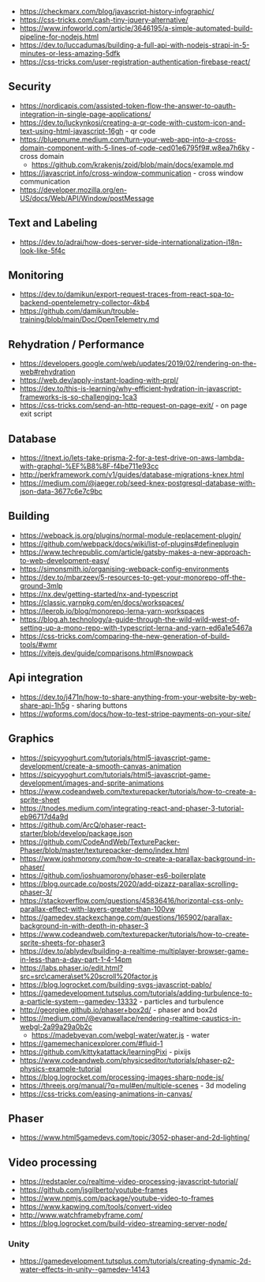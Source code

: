 

* https://checkmarx.com/blog/javascript-history-infographic/
* https://css-tricks.com/cash-tiny-jquery-alternative/
* https://www.infoworld.com/article/3646195/a-simple-automated-build-pipeline-for-nodejs.html
* https://dev.to/luccadumas/building-a-full-api-with-nodejs-strapi-in-5-minutes-or-less-amazing-5dfk
* https://css-tricks.com/user-registration-authentication-firebase-react/

## Security
* https://nordicapis.com/assisted-token-flow-the-answer-to-oauth-integration-in-single-page-applications/
* https://dev.to/luckynkosi/creating-a-qr-code-with-custom-icon-and-text-using-html-javascript-16gh - qr code
* https://bluepnume.medium.com/turn-your-web-app-into-a-cross-domain-component-with-5-lines-of-code-ced01e6795f9#.w8ea7h6ky - cross domain
    * https://github.com/krakenjs/zoid/blob/main/docs/example.md
* https://javascript.info/cross-window-communication - cross window communication
* https://developer.mozilla.org/en-US/docs/Web/API/Window/postMessage

## Text and Labeling
* https://dev.to/adrai/how-does-server-side-internationalization-i18n-look-like-5f4c

## Monitoring
* https://dev.to/damikun/export-request-traces-from-react-spa-to-backend-opentelemetry-collector-4kb4
* https://github.com/damikun/trouble-training/blob/main/Doc/OpenTelemetry.md

## Rehydration / Performance
* https://developers.google.com/web/updates/2019/02/rendering-on-the-web#rehydration
* https://web.dev/apply-instant-loading-with-prpl/
* https://dev.to/this-is-learning/why-efficient-hydration-in-javascript-frameworks-is-so-challenging-1ca3
* https://css-tricks.com/send-an-http-request-on-page-exit/ - on page exit script

## Database
* https://itnext.io/lets-take-prisma-2-for-a-test-drive-on-aws-lambda-with-graphql-%EF%B8%8F-f4be711e93cc
* http://perkframework.com/v1/guides/database-migrations-knex.html
* https://medium.com/@jaeger.rob/seed-knex-postgresql-database-with-json-data-3677c6e7c9bc

## Building
* https://webpack.js.org/plugins/normal-module-replacement-plugin/
* https://github.com/webpack/docs/wiki/list-of-plugins#defineplugin
* https://www.techrepublic.com/article/gatsby-makes-a-new-approach-to-web-development-easy/
* https://simonsmith.io/organising-webpack-config-environments
* https://dev.to/mbarzeev/5-resources-to-get-your-monorepo-off-the-ground-3mlp
* https://nx.dev/getting-started/nx-and-typescript
* https://classic.yarnpkg.com/en/docs/workspaces/
* https://leerob.io/blog/monorepo-lerna-yarn-workspaces
* https://blog.ah.technology/a-guide-through-the-wild-wild-west-of-setting-up-a-mono-repo-with-typescript-lerna-and-yarn-ed6a1e5467a
* https://css-tricks.com/comparing-the-new-generation-of-build-tools/#wmr
* https://vitejs.dev/guide/comparisons.html#snowpack

## Api integration
* https://dev.to/j471n/how-to-share-anything-from-your-website-by-web-share-api-1h5g - sharing buttons
* https://wpforms.com/docs/how-to-test-stripe-payments-on-your-site/

## Graphics 
* https://spicyyoghurt.com/tutorials/html5-javascript-game-development/create-a-smooth-canvas-animation
* https://spicyyoghurt.com/tutorials/html5-javascript-game-development/images-and-sprite-animations
* https://www.codeandweb.com/texturepacker/tutorials/how-to-create-a-sprite-sheet
* https://tnodes.medium.com/integrating-react-and-phaser-3-tutorial-eb96717d4a9d
* https://github.com/ArcQ/phaser-react-starter/blob/develop/package.json
* https://github.com/CodeAndWeb/TexturePacker-Phaser/blob/master/texturepacker-demo/index.html
* https://www.joshmorony.com/how-to-create-a-parallax-background-in-phaser/
* https://github.com/joshuamorony/phaser-es6-boilerplate
* https://blog.ourcade.co/posts/2020/add-pizazz-parallax-scrolling-phaser-3/
* https://stackoverflow.com/questions/45836416/horizontal-css-only-parallax-effect-with-layers-greater-than-100vw
* https://gamedev.stackexchange.com/questions/165902/parallax-background-in-with-depth-in-phaser-3
* https://www.codeandweb.com/texturepacker/tutorials/how-to-create-sprite-sheets-for-phaser3
* https://dev.to/ablydev/building-a-realtime-multiplayer-browser-game-in-less-than-a-day-part-1-4-14pm
* https://labs.phaser.io/edit.html?src=src\camera\set%20scroll%20factor.js
* https://blog.logrocket.com/building-svgs-javascript-pablo/
* https://gamedevelopment.tutsplus.com/tutorials/adding-turbulence-to-a-particle-system--gamedev-13332 - particles and turbulence
* http://georgiee.github.io/phaser+box2d/ - phaser and box2d
* https://medium.com/@evanwallace/rendering-realtime-caustics-in-webgl-2a99a29a0b2c
    * https://madebyevan.com/webgl-water/water.js - water
* https://gamemechanicexplorer.com/#fluid-1
* https://github.com/kittykatattack/learningPixi - pixijs 
* https://www.codeandweb.com/physicseditor/tutorials/phaser-p2-physics-example-tutorial 
* https://blog.logrocket.com/processing-images-sharp-node-js/
* https://threejs.org/manual/?q=mul#en/multiple-scenes - 3d modeling
* https://css-tricks.com/easing-animations-in-canvas/

## Phaser
* https://www.html5gamedevs.com/topic/3052-phaser-and-2d-lighting/

## Video processing
* https://redstapler.co/realtime-video-processing-javascript-tutorial/
* https://github.com/jsgilberto/youtube-frames
* https://www.npmjs.com/package/youtube-video-to-frames
* https://www.kapwing.com/tools/convert-video
* http://www.watchframebyframe.com/
* https://blog.logrocket.com/build-video-streaming-server-node/

### Unity
* https://gamedevelopment.tutsplus.com/tutorials/creating-dynamic-2d-water-effects-in-unity--gamedev-14143
